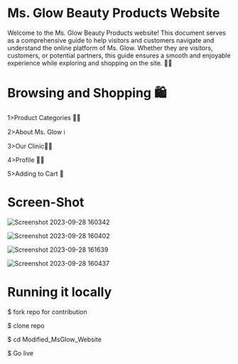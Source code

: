 
# Ms. Glow Beauty Products Website


Welcome to the Ms. Glow Beauty Products website! This document serves as a comprehensive guide to help visitors and customers navigate and understand the online platform of Ms. Glow. Whether they are visitors, customers, or potential partners, this guide ensures a smooth and enjoyable experience while exploring and shopping on the site. 💄🛒



# Browsing and Shopping 🛍️

 1>Product Categories 🧖‍♀️

 2>About Ms. Glow ℹ️

3>Our Clinic🧑‍⚕️ 

4>Profile 👨‍💻

5>Adding to Cart 🛒

# Screen-Shot

![Screenshot 2023-09-28 160342](https://github.com/Mehra-Jatin/Modified_MsGlow_Website/assets/145798017/5a1d5abd-98b9-46bd-b287-6ed8464f7c16)


![Screenshot 2023-09-28 160402](https://github.com/Mehra-Jatin/Modified_MsGlow_Website/assets/145798017/e7d8e08f-3737-4190-b694-135e7de1e83d)

![Screenshot 2023-09-28 161639](https://github.com/Mehra-Jatin/Modified_MsGlow_Website/assets/145798017/979c2fbd-6f78-464b-b5ec-48c1c91de7b4)


![Screenshot 2023-09-28 160437](https://github.com/Mehra-Jatin/Modified_MsGlow_Website/assets/145798017/8adf990a-bcd7-4be0-aff3-f9173039b025)


# Running it locally

$ fork repo for contribution

$ clone repo

$ cd Modified_MsGlow_Website

$ Go live  


